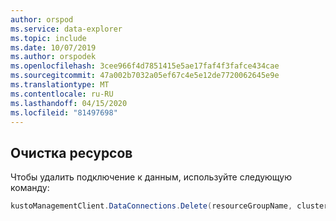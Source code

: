 ```yaml
---
author: orspod
ms.service: data-explorer
ms.topic: include
ms.date: 10/07/2019
ms.author: orspodek
ms.openlocfilehash: 3cee966f4d7851415e5ae17faf4f3fafce434cae
ms.sourcegitcommit: 47a002b7032a05ef67c4e5e12de7720062645e9e
ms.translationtype: MT
ms.contentlocale: ru-RU
ms.lasthandoff: 04/15/2020
ms.locfileid: "81497698"
---
```

## <a name="clean-up-resources"></a>Очистка ресурсов

Чтобы удалить подключение к данным, используйте следующую команду:

```csharp
kustoManagementClient.DataConnections.Delete(resourceGroupName, clusterName, databaseName, dataConnectionName);
```